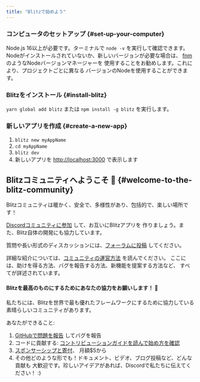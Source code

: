 ```yaml
---
title: "Blitzで始めよう"
---
```


### コンピュータのセットアップ {#set-up-your-computer}

Node.js 16以上が必要です。ターミナルで `node -v` を実行して確認できます。
Nodeがインストールされていないか、新しいバージョンが必要な場合は、
[fnm](https://github.com/Schniz/fnm) のようなNodeバージョンマネージャーを
使用することをお勧めします。これにより、プロジェクトごとに異なる
バージョンのNodeを使用することができます。

### Blitzをインストール {#install-blitz}

`yarn global add blitz` または `npm install -g blitz` を実行します。

### 新しいアプリを作成 {#create-a-new-app}

1. `blitz new myAppName`
2. `cd myAppName`
3. `blitz dev`
4. 新しいアプリを [http://localhost:3000](http://localhost:3000) で表示します

## Blitzコミュニティへようこそ 👋 {#welcome-to-the-blitz-community}

Blitzコミュニティは暖かく、安全で、多様性があり、包括的で、楽しい場所です！

[Discordコミュニティに参加](https://discord.blitzjs.com) して、お互いにBlitzアプリを
作りましょう。また、Blitz自体の開発にも協力しています。

質問や長い形式のディスカッションには、[フォーラムに投稿](https://github.com/blitz-js/blitz/discussions) してください。

詳細な紹介については、[コミュニティの運営方法](./how-the-community-operates) を読んでください。
ここには、助けを得る方法、バグを報告する方法、新機能を提案する方法など、
すべてが詳述されています。

#### Blitzを最高のものにするためにあなたの協力をお願いします！ 🤝

私たちには、Blitzを世界で最も優れたフレームワークにするために協力している
素晴らしいコミュニティがあります。

あなたができること:

1. [GitHubで問題を報告](https://github.com/blitz-js/blitz/issues/new/choose) してバグを報告
1. コードに貢献する:
   [コントリビューションガイドを読んで始め方を確認](./contributing)
1. [スポンサーシップと寄付](https://github.com/blitz-js/blitz#financial-contributors)、
   月額$5から
1. その他どのような形でも！ドキュメント、ビデオ、ブログ投稿など、どんな貢献も
   大歓迎です。珍しいアイデアがあれば、Discordで私たちに伝えてください！ :)
